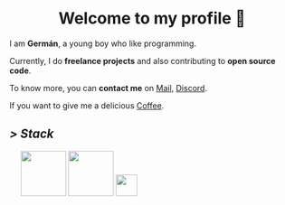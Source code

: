 <h1 align="center">Welcome to my profile 👋</h1>

I am **Germán**, a young boy who like programming.

Currently, I do **freelance projects** and also contributing to **open source code**.

To know more, you can **contact me** on [Mail](germanfernandez@gmail.com), [Discord](https://discord.com/users/546732670005149706).


If you want to give me a delicious <a href="https://ko-fi.com/germancito" target="_blank">Coffee</a>.

<h2 align="left"><i>> Stack</i></h2>
<div style="padding-left:20px">
  
  <img width=80 style="margin-bottom: 10px" src="https://skillicons.dev/icons?i=js,lua"/>

  <img width=80 style="margin-bottom: 10px" src="https://skillicons.dev/icons?i=nodejs,express"/>

  <img width=38 style="margin-bottom: 10px" src="https://skillicons.dev/icons?i=git"/>

</div>


